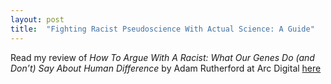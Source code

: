 ```yaml
---
layout: post
title:  "Fighting Racist Pseudoscience With Actual Science: A Guide"
---
```

Read my review of *How To Argue With A Racist: What Our Genes Do (and Don’t) Say About Human Difference* by Adam Rutherford at Arc Digital [here](https://medium.com/arc-digital/fighting-racist-pseudoscience-with-actual-science-a-guide-2d18c509a781)
